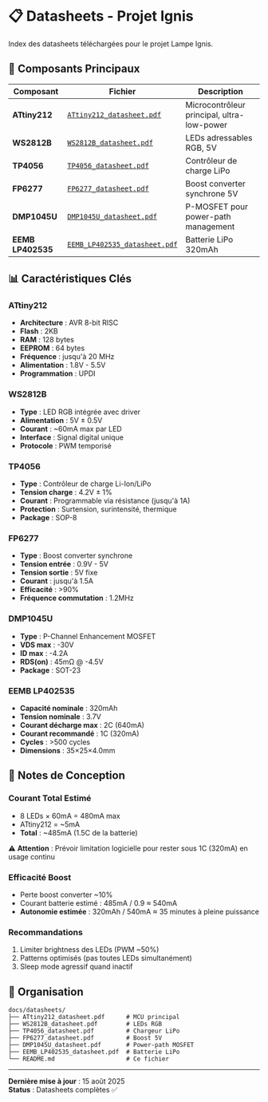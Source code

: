 # 📋 Datasheets - Projet Ignis

Index des datasheets téléchargées pour le projet Lampe Ignis.

## 🔗 Composants Principaux

| Composant         | Fichier                                                      | Description                                |
| ----------------- | ------------------------------------------------------------ | ------------------------------------------ |
| **ATtiny212**     | [`ATtiny212_datasheet.pdf`](ATtiny212_datasheet.pdf)         | Microcontrôleur principal, ultra-low-power |
| **WS2812B**       | [`WS2812B_datasheet.pdf`](WS2812B_datasheet.pdf)             | LEDs adressables RGB, 5V                   |
| **TP4056**        | [`TP4056_datasheet.pdf`](TP4056_datasheet.pdf)               | Contrôleur de charge LiPo                  |
| **FP6277**        | [`FP6277_datasheet.pdf`](FP6277_datasheet.pdf)               | Boost converter synchrone 5V               |
| **DMP1045U**      | [`DMP1045U_datasheet.pdf`](DMP1045U_datasheet.pdf)           | P-MOSFET pour power-path management        |
| **EEMB LP402535** | [`EEMB_LP402535_datasheet.pdf`](EEMB_LP402535_datasheet.pdf) | Batterie LiPo 320mAh                       |

## 📊 Caractéristiques Clés

### ATtiny212

- **Architecture** : AVR 8-bit RISC
- **Flash** : 2KB
- **RAM** : 128 bytes
- **EEPROM** : 64 bytes
- **Fréquence** : jusqu'à 20 MHz
- **Alimentation** : 1.8V - 5.5V
- **Programmation** : UPDI

### WS2812B

- **Type** : LED RGB intégrée avec driver
- **Alimentation** : 5V ± 0.5V
- **Courant** : ~60mA max par LED
- **Interface** : Signal digital unique
- **Protocole** : PWM temporisé

### TP4056

- **Type** : Contrôleur de charge Li-Ion/LiPo
- **Tension charge** : 4.2V ± 1%
- **Courant** : Programmable via résistance (jusqu'à 1A)
- **Protection** : Surtension, surintensité, thermique
- **Package** : SOP-8

### FP6277

- **Type** : Boost converter synchrone
- **Tension entrée** : 0.9V - 5V
- **Tension sortie** : 5V fixe
- **Courant** : jusqu'à 1.5A
- **Efficacité** : >90%
- **Fréquence commutation** : 1.2MHz

### DMP1045U

- **Type** : P-Channel Enhancement MOSFET
- **VDS max** : -30V
- **ID max** : -4.2A
- **RDS(on)** : 45mΩ @ -4.5V
- **Package** : SOT-23

### EEMB LP402535

- **Capacité nominale** : 320mAh
- **Tension nominale** : 3.7V
- **Courant décharge max** : 2C (640mA)
- **Courant recommandé** : 1C (320mA)
- **Cycles** : >500 cycles
- **Dimensions** : 35×25×4.0mm

## 🔧 Notes de Conception

### Courant Total Estimé

- 8 LEDs × 60mA = 480mA max
- ATtiny212 = ~5mA
- **Total** : ~485mA (1.5C de la batterie)

⚠️ **Attention** : Prévoir limitation logicielle pour rester sous 1C (320mA) en usage continu

### Efficacité Boost

- Perte boost converter ~10%
- Courant batterie estimé : 485mA / 0.9 ≈ 540mA
- **Autonomie estimée** : 320mAh / 540mA ≈ 35 minutes à pleine puissance

### Recommandations

1. Limiter brightness des LEDs (PWM ~50%)
2. Patterns optimisés (pas toutes LEDs simultanément)
3. Sleep mode agressif quand inactif

## 📁 Organisation

```
docs/datasheets/
├── ATtiny212_datasheet.pdf      # MCU principal
├── WS2812B_datasheet.pdf        # LEDs RGB
├── TP4056_datasheet.pdf         # Chargeur LiPo
├── FP6277_datasheet.pdf         # Boost 5V
├── DMP1045U_datasheet.pdf       # Power-path MOSFET
├── EEMB_LP402535_datasheet.pdf  # Batterie LiPo
└── README.md                    # Ce fichier
```

---

**Dernière mise à jour** : 15 août 2025  
**Status** : Datasheets complètes ✅
